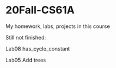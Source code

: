 # 20Fall-CS61A
My homework, labs, projects in this course

Still not finished:

Lab08 has_cycle_constant

Lab05 Add trees
